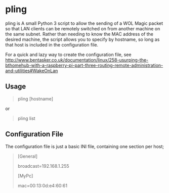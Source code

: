 pling
=====

pling is A small Python 3 script to allow the sending of a WOL Magic packet so that LAN clients can be remotely switched on from another machine on the same subnet. Rather than needing to know the MAC address of the desired machine, the script allows you to specify by hostname, so long as that host is included in the configuration file.

For a quick and lazy way to create the configuration file, see http://www.bentasker.co.uk/documentation/linux/258-usurping-the-bthomehub-with-a-raspberry-pi-part-three-routing-remote-administration-and-utilities#WakeOnLan



Usage
-------

> pling \[hostname\]

or

> pling list



Configuration File
--------------------

The configuration file is just a basic INI file, containing one section per host;

> \[General\]
>
> broadcast=192.168.1.255
>
> \[MyPc\]
>
> mac=00:13:0d:e4:60:61
